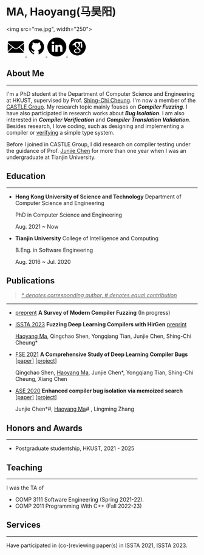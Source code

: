 <script type="text/javascript"
  src="http://cdn.mathjax.org/mathjax/latest/MathJax.js?config=TeX-AMS-MML_HTMLorMML">
</script>
# MA, Haoyang(马昊阳)

<!-- <img src = "me.jpg" width = "500"> -->

<!-- <img src="me.jpg" width="400" 
onmouseover="src='me_cyberpunk.jpg'" 
onmouseout="src='me.jpg'" 
/> -->
<img src="me.jpg", width="250">

<a href="mailto: hmaaj@connect.ust.hk">
    <img src="email.png", width=50>
</a>
<a href="https://github.com/haoyang9804">
    <img src="GitHub.png", width=50>
</a>
<a href="https://www.linkedin.com/in/haoyang-ma-a870b01b6/">
    <img src="linkedin.png", width=50>
</a>
<a href="https://scholar.google.com/citations?user=0-iO7hsAAAAJ&hl=en">
    <img src="google-scholar--v2.png", width=50>
</a>

<!-- [Google Scholar](https://scholar.google.com/citations?user=0-iO7hsAAAAJ&hl=en)  -->

<!-- [Github](https://github.com/haoyang9804) -->

## About Me

---
I'm a PhD student at the Department of Computer Science and Engineering at HKUST, supervised by Prof. [Shing-Chi Cheung](https://www.cse.ust.hk/~scc/). I'm now a member of the [CASTLE Group](http://sccpu2.cse.ust.hk/castle/index.html). My research topic mainly fouses on ***Compiler Fuzzing***. I have also participated in research works about ***Bug Isolation***. I am also interested in ***Compiler Verification*** and ***Compiler Translation Validation***. Besides research, I love coding, such as designing and implementing a compiler or [verifying](blog/STLC.md) a simple type system.

Before I joined in CASTLE Group, I did research on compiler testing under the guidance of Prof. [Junjie Chen](https://sites.google.com/site/junjiechen08/) for more than one year when I was an undergraduate at Tianjin University.


<!-- <u> BTW, my English name is drawn from my favoriate football coach [Jürgen Klopp](kloppp.png). </u> -->

## Education

---

+ **Hong Kong University of Science and Technology** Department of Computer Science and Engineering
  
    PhD in Computer Science and Engineering
  
    Aug. 2021 ~ Now

+ **Tianjin University** College of Intelligence and Computing
  
    B.Eng. in Software Engineering
  
    Aug. 2016 ~ Jul. 2020

## Publications

> <i><u>\* denotes corresponding author, # denotes equal contribution</u></i>

---

+ [preprent](https://arxiv.org/abs/2306.06884) **A Survey of Modern Compiler Fuzzing** (In progress)

+ [ISSTA 2023](https://conf.researchr.org/home/issta-2023) **Fuzzing Deep Learning Compilers with HirGen** [preprint](https://arxiv.org/abs/2208.02193)
    
    <u>Haoyang Ma</u>, Qingchao Shen, Yongqiang Tian, Junjie Chen, Shing-Chi Cheung*

+ [FSE 2021](https://2021.esec-fse.org) **A Comprehensive Study of Deep Learning Compiler Bugs** [\[paper\]](A_Comprehensive_Study_of_Deep_Learning_Compiler_Bugs.pdf) [\[project\]](https://github.com/ShenQingchao/DLCstudy)

    Qingchao Shen, <u>Haoyang Ma</u>, Junjie Chen*, Yongqiang Tian, Shing-Chi Cheung, Xiang Chen

    <!-- *acceptance rate*: 24.5% (97 of 396) -->

+ [ASE 2020](https://conf.researchr.org/home/ase-2020) **Enhanced compiler bug isolation via memoized search** [\[paper\]](ASE_20__Reinforcement_Compiler_Bug_Isolation.pdf) [\[project\]](https://github.com/haoyang9804/RecBi)

    Junjie Chen\*#, <u>Haoyang Ma</u>#  , Lingming Zhang

    <!-- *acceptance rate*: 22.5% (93 of 408) -->

## Honors and Awards

---

+ Postgraduate studentship, HKUST, 2021 - 2025

## Teaching

---

I was the TA of 

+ COMP 3111 Software Engineering (Spring 2021-22).
+ COMP 2011 Programming With C++ (Fall 2022-23)

## Services

---

Have participated in (co-)reviewing paper(s) in ISSTA 2021, ISSTA 2023.
